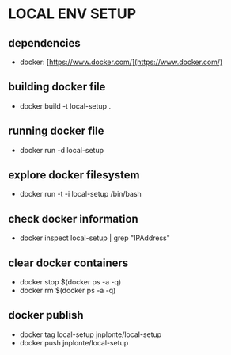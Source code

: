 # LOCAL ENV SETUP

## dependencies

- docker: [https://www.docker.com/](https://www.docker.com/)

## building docker file

- docker build -t local-setup .

## running docker file

- docker run -d local-setup

## explore docker filesystem

- docker run -t -i local-setup /bin/bash

## check docker information

- docker inspect local-setup | grep "IPAddress"

## clear docker containers

- docker stop $(docker ps -a -q)
- docker rm $(docker ps -a -q)

## docker publish

- docker tag local-setup jnplonte/local-setup
- docker push jnplonte/local-setup
